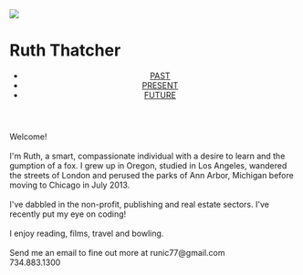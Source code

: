 <!DOCTYPE html>

<body>
  <img src="http://i.imgur.com/ugZbhqvt.jpg?1"/></a>

<h1>Ruth Thatcher</h1>
  <header>
    <ul>
      <li><a href="#">PAST</a></li>
      <li><a href="#">PRESENT</a></li>
      <li><a href="#">FUTURE</a></li>
    </ul>
  </header>
<article>
<p>
  Welcome!<br><br>
I'm Ruth, a smart, compassionate individual with a desire to learn and the gumption of a fox. I grew up in Oregon, studied in Los Angeles, wandered the streets of London and perused the parks of Ann Arbor, Michigan before moving to Chicago in July 2013. <br><br>
I've dabbled in the non-profit, publishing and real estate sectors. I've recently put my eye on coding!<br><br>
I enjoy reading, films, travel and bowling.<br><br>
Send me an email to fine out more at
runic77@gmail.com<br>
734.883.1300<br>

</body>
